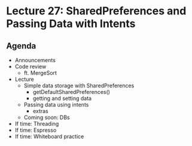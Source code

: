 # Lecture 27: SharedPreferences and Passing Data with Intents

## Agenda
- Announcements
- Code review
    - ft. MergeSort
- Lecture
    - Simple data storage with SharedPreferences
        - getDefaultSharedPreferences()
        - getting and setting data
    - Passing data using intents
        - extras
    - Coming soon: DBs
- If time: Threading
- If time: Espresso
- If time: Whiteboard practice
